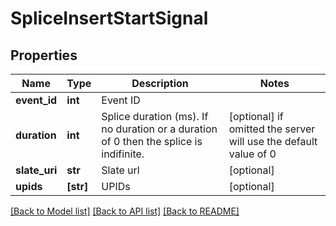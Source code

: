 # SpliceInsertStartSignal


## Properties
Name | Type | Description | Notes
------------ | ------------- | ------------- | -------------
**event_id** | **int** | Event ID | 
**duration** | **int** | Splice duration (ms).  If no duration or a duration of 0 then the splice is indifinite. | [optional]  if omitted the server will use the default value of 0
**slate_uri** | **str** | Slate url | [optional] 
**upids** | **[str]** | UPIDs | [optional] 

[[Back to Model list]](../README.md#documentation-for-models) [[Back to API list]](../README.md#documentation-for-api-endpoints) [[Back to README]](../README.md)


